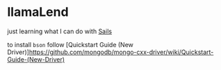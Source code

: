 # llamaLend

just learning what I can do with [Sails](http://sailsjs.org)



to install ```bson``` follow [Quickstart Guide (New Driver)]https://github.com/mongodb/mongo-cxx-driver/wiki/Quickstart-Guide-(New-Driver)